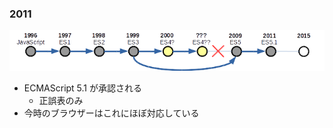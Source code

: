 ### 2011

![timeline](resources/history-2011.png)

* ECMAScript 5.1 が承認される
  - 正誤表のみ
* 今時のブラウザーはこれにほぼ対応している
